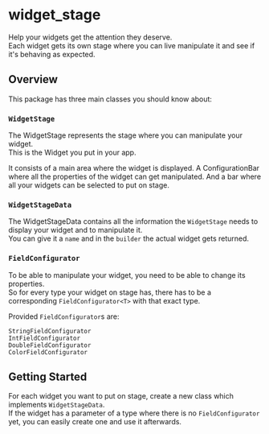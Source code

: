 # widget_stage

Help your widgets get the attention they deserve. <br />
Each widget gets its own stage where you can live manipulate it and see if it's behaving as expected.

## Overview

This package has three main classes you should know about:

### `WidgetStage`<br />

The WidgetStage represents the stage where you can manipulate your widget.<br />
This is the Widget you put in your app. <br />

It consists of a main area where the widget is displayed.
A ConfigurationBar where all the properties of the widget can get manipulated.
And a bar where all your widgets can be selected to put on stage.

### `WidgetStageData`<br />

The WidgetStageData contains all the information the `WidgetStage` needs to display your widget and to manipulate
it.<br />
You can give it a `name` and in the `builder` the actual widget gets returned.<br />

### `FieldConfigurator`<br />

To be able to manipulate your widget, you need to be able to change its properties.<br />
So for every type your widget on stage has, there has to be a corresponding `FieldConfigurator<T>` with that exact
type.<br />

Provided `FieldConfigurator`s are:<br />

`StringFieldConfigurator`<br />
`IntFieldConfigurator`<br />
`DoubleFieldConfigurator`<br />
`ColorFieldConfigurator`<br />

## Getting Started

For each widget you want to put on stage, create a new class which implements `WidgetStageData`.<br />
If the widget has a parameter of a type where there is no `FieldConfigurator` yet, you can easily create one and use it
afterwards.<br />

